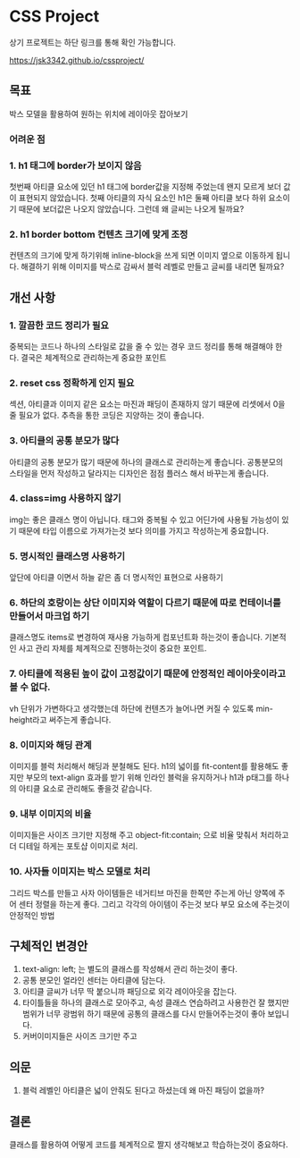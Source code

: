 # CSS Project

상기 프로젝트는 하단 링크를 통해 확인 가능합니다.

https://jsk3342.github.io/cssproject/

## 목표

박스 모델을 활용하여 원하는 위치에 레이아웃 잡아보기

### 어려운 점

### 1. h1 태그에 border가 보이지 않음

첫번째 아티클 요소에 있던 h1 태그에 border값을 지정해 주었는데 왠지 모르게 보더 값이 표현되지 않았습니다.
첫째 아티클의 자식 요소인 h1은 둘째 아티클 보다 하위 요소이기 때문에 보더값은 나오지 않았습니다. 그런데 왜 글씨는 나오게 될까요?

### 2. h1 border bottom 컨텐츠 크기에 맞게 조정

컨텐츠의 크기에 맞게 하기위해 inline-block을 쓰게 되면 이미지 옆으로 이동하게 됩니다. 해결하기 위해 이미지를 박스로 감싸서 블럭 레벨로 만들고 글씨를 내리면 될까요?

## 개선 사항

### 1. 깔끔한 코드 정리가 필요

중복되는 코드나 하나의 스타일로 값을 줄 수 있는 경우 코드 정리를 통해 해결해야 한다. 결국은 체계적으로 관리하는게 중요한 포인트

### 2. reset css 정확하게 인지 필요

섹션, 아티클과 이미지 같은 요소는 마진과 패딩이 존재하지 않기 때문에 리셋에서 0을 줄 필요가 없다. 추측을 통한 코딩은 지양하는 것이 좋습니다.

### 3. 아티클의 공통 분모가 많다

아티클의 공통 분모가 많기 때문에 하나의 클래스로 관리하는게 좋습니다. 공통분모의 스타일을 먼저 작성하고 달라지는 디자인은 점점 플러스 해서 바꾸는게 좋습니다.

### 4. class=img 사용하지 않기

img는 좋은 클래스 명이 아닙니다. 태그와 중복될 수 있고 어딘가에 사용될 가능성이 있기 때문에 타입 이름으로 가져가는것 보다 의미를 가지고 작성하는게 중요합니다.

### 5. 명시적인 클래스명 사용하기

앞단에 아티클 이면서 하늘 같은 좀 더 명시적인 표현으로 사용하기

### 6. 하단의 호랑이는 상단 이미지와 역할이 다르기 때문에 따로 컨테이너를 만들어서 마크업 하기

클래스명도 items로 변경하여 재사용 가능하게 컴포넌트화 하는것이 좋습니다. 기본적인 사고 관리 자체를 체계적으로 진행하는것이 중요한 포인트.

### 7. 아티클에 적용된 높이 값이 고정값이기 때문에 안정적인 레이아웃이라고 볼 수 없다.

vh 단위가 가변하다고 생각했는데 하단에 컨텐츠가 늘어나면 커질 수 있도록 min-height라고 써주는게 좋습니다.

### 8. 이미지와 해딩 관계

이미지를 블럭 처리해서 해딩과 분철해도 된다. h1의 넓이를 fit-content를 활용해도 좋지만 부모의 text-align 효과를 받기 위해 인라인 블럭을 유지하거나 h1과 p태그를 하나의 아티클 요소로 관리해도 좋을것 같습니다.

### 9. 내부 이미지의 비율

이미지들은 사이즈 크기만 지정해 주고 object-fit:contain; 으로 비율 맞춰서 처리하고 더 디테일 하게는 포토샵 이미지로 처리.

### 10. 사자들 이미지는 박스 모델로 처리

그리드 박스를 만들고 사자 아이템들은 네거티브 마진을 한쪽만 주는게 아닌 양쪽에 주어 센터 정렬을 하는게 좋다. 그리고 각각의 아이템이 주는것 보다 부모 요소에 주는것이 안정적인 방법

## 구체적인 변경안

1. text-align: left; 는 별도의 클래스를 작성해서 관리 하는것이 좋다.
2. 공통 분모인 얼라인 센터는 아티클에 담는다.
3. 아티클 글씨가 너무 딱 붙으니까 패딩으로 외각 레이아웃을 잡는다.
4. 타이틀들을 하나의 클래스로 모아주고, 속성 클래스 연습하려고 사용한건 잘 했지만 범위가 너무 광범위 하기 때문에 공통의 클래스를 다시 만들어주는것이 좋아 보입니다.
5. 커버이미지들은 사이즈 크기만 주고

## 의문

1. 블럭 레벨인 아티클은 넓이 안줘도 된다고 하셨는데 왜 마진 패딩이 없을까?

## 결론

클래스를 활용하여 어떻게 코드를 체계적으로 짤지 생각해보고 학습하는것이 중요하다.
